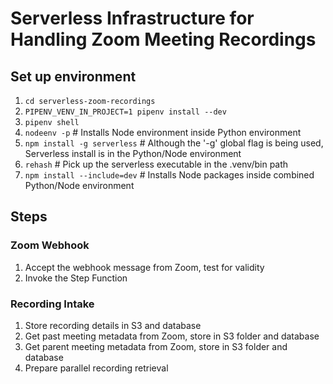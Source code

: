 # Serverless Infrastructure for Handling Zoom Meeting Recordings

## Set up environment
1. `cd serverless-zoom-recordings`
1. `PIPENV_VENV_IN_PROJECT=1 pipenv install --dev`
1. `pipenv shell` 
1. `nodeenv -p` # Installs Node environment inside Python environment
1. `npm install -g serverless` # Although the '-g' global flag is being used, Serverless install is in the Python/Node environment
1. `rehash` # Pick up the serverless executable in the .venv/bin path
1. `npm install --include=dev` # Installs Node packages inside combined Python/Node environment

## Steps

### Zoom Webhook
1. Accept the webhook message from Zoom, test for validity
1. Invoke the Step Function

### Recording Intake
1. Store recording details in S3 and database
1. Get past meeting metadata from Zoom, store in S3 folder and database
1. Get parent meeting metadata from Zoom, store in S3 folder and database
1. Prepare parallel recording retrieval

